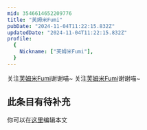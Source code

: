```yaml
---
mid: 3546614652209776
title: "芙姆米Fumi"
pubDate: "2024-11-04T11:22:15.832Z"
updatedDate: "2024-11-04T11:22:15.832Z"
profile:
  {
    Nickname: ["芙姆米Fumi"],
  }
---
```


关注[芙姆米Fumi](https://space.bilibili.com/3546614652209776)谢谢喵~ 关注[芙姆米Fumi](https://space.bilibili.com/3546614652209776)谢谢喵~

## 此条目有待补充
你可以在[这里](https://github.com/Yuhanawa/VTuber.ICU-Content/edit/master/v/芙姆米Fumi/index.md)编辑本文
